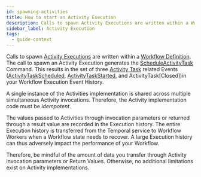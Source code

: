 ```yaml
---
id: spawning-activities
title: How to start an Activity Execution
description: Calls to spawn Activity Executions are written within a Workflow Definition.
sidebar_label: Activity Execution
tags:
  - guide-context
---
```


Calls to spawn [Activity Executions](/concepts/what-is-an-activity-execution) are written within a [Workflow Definition](/concepts/what-is-a-workflow-definition).
The call to spawn an Activity Execution generates the [ScheduleActivityTask](/references/commands/#scheduleactivitytask) Command.
This results in the set of three [Activity Task](/concepts/what-is-an-activity-task) related Events ([ActivityTaskScheduled](/references/events/#activitytaskscheduled), [ActivityTaskStarted](/references/events/#activitytaskstarted), and ActivityTask[Closed])in your Workflow Execution Event History.

A single instance of the Activities implementation is shared across multiple simultaneous Activity invocations.
Therefore, the Activity implementation code must be _idempotent_.

The values passed to Activities through invocation parameters or returned through a result value are recorded in the Execution history.
The entire Execution history is transferred from the Temporal service to Workflow Workers when a Workflow state needs to recover.
A large Execution history can thus adversely impact the performance of your Workflow.

Therefore, be mindful of the amount of data you transfer through Activity invocation parameters or Return Values.
Otherwise, no additional limitations exist on Activity implementations.
